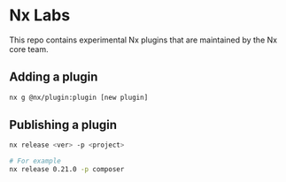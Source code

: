 # Nx Labs

This repo contains experimental Nx plugins that are maintained by the Nx core team.

## Adding a plugin

```bash
nx g @nx/plugin:plugin [new plugin]
```

## Publishing a plugin

```bash
nx release <ver> -p <project>

# For example
nx release 0.21.0 -p composer
```

